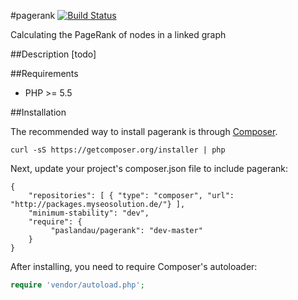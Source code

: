 #pagerank
[![Build Status](https://travis-ci.org/paslandau/pagerank.svg?branch=master)](https://travis-ci.org/paslandau/pagerank)

Calculating the PageRank of nodes in a linked graph

##Description
[todo]

##Requirements

- PHP >= 5.5

##Installation

The recommended way to install pagerank is through [Composer](http://getcomposer.org/).

    curl -sS https://getcomposer.org/installer | php

Next, update your project's composer.json file to include pagerank:

    {
        "repositories": [ { "type": "composer", "url": "http://packages.myseosolution.de/"} ],
        "minimum-stability": "dev",
        "require": {
             "paslandau/pagerank": "dev-master"
        }
    }

After installing, you need to require Composer's autoloader:
```php
require 'vendor/autoload.php';
```